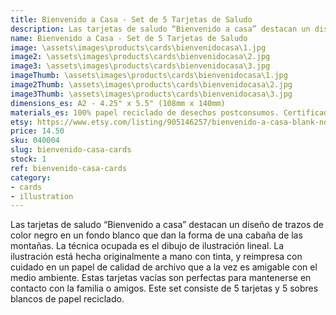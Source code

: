 ```yaml
---
title: Bienvenido a Casa - Set de 5 Tarjetas de Saludo
description: Las tarjetas de saludo “Bienvenido a casa” destacan un diseño de trazos de color negro en un fondo blanco que dan la forma de una cabaña de las montañas. La técnica ocupada es el dibujo de ilustración lineal. La ilustración está hecha originalmente a mano con tinta, y reimpresa con cuidado en un papel de calidad de archivo que a la vez es amigable con el medio ambiente.
name: Bienvenido a Casa - Set de 5 Tarjetas de Saludo
image: \assets\images\products\cards\bienvenidocasa\1.jpg
image2: \assets\images\products\cards\bienvenidocasa\2.jpg
image3: \assets\images\products\cards\bienvenidocasa\3.jpg
imageThumb: \assets\images\products\cards\bienvenidocasa\1.jpg
image2Thumb: \assets\images\products\cards\bienvenidocasa\2.jpg
image3Thumb: \assets\images\products\cards\bienvenidocasa\3.jpg
dimensions_es: A2 - 4.25" x 5.5" (108mm x 140mm)
materials_es: 100% papel reciclado de desechos postconsumos. Certificado FSC.
etsy: https://www.etsy.com/listing/905146257/bienvenido-a-casa-blank-note-card-set-5
price: 14.50
sku: 040004
slug: bienvenido-casa-cards
stock: 1
ref: bienvenido-casa-cards
category:
- cards
- illustration
---
```

Las tarjetas de saludo “Bienvenido a casa” destacan un diseño de trazos de color negro en un fondo blanco que dan la forma de una cabaña de las montañas. La técnica ocupada es el dibujo de ilustración lineal. La ilustración está hecha originalmente a mano con tinta, y reimpresa con cuidado en un papel de calidad de archivo que a la vez es amigable con el medio ambiente. Estas tarjetas vacías son perfectas para mantenerse en contacto con la familia o amigos. Este set consiste de 5 tarjetas y 5 sobres blancos de papel reciclado.
